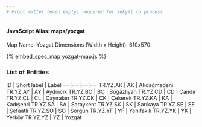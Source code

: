 ```yaml
---
# Front matter (even empty) required for Jekyll to process
---
```


#### JavaScript Alias: maps/yozgat

Map Name: Yozgat
Dimensions (Width x Height): 610x570



{% embed_spec_map yozgat-map.js %}

### List of Entities

ID | Short label | Label
---|---|---|---
TR.YZ.AK | AK | Akdağmadeni
TR.YZ.AY | AY | Aydıncık
TR.YZ.BO | BO | Boğazlıyan
TR.YZ.CD | CD | Çandır
TR.YZ.CL | CL | Çayıralan
TR.YZ.CK | CK | Çekerek
TR.YZ.KA | KA | Kadışehri
TR.YZ.SA | SA | Saraykent
TR.YZ.SK | SK | Sarıkaya
TR.YZ.SE | SE | Şefaatli
TR.YZ.SO | SO | Sorgun
TR.YZ.YF | YF | Yenifakılı
TR.YZ.YK | YK | Yerköy
TR.YZ.YZ | YZ | Yozgat